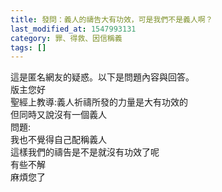 ```yaml
---
title: 發問：義人的禱告大有功效，可是我們不是義人啊？
last_modified_at: 1547993131
category: 罪、得救、因信稱義
tags: []
---
```


<p>這是匿名網友的疑惑。以下是問題內容與回答。<br/><!--more-->版主您好<br/>聖經上教導:義人祈禱所發的力量是大有功效的<br/>但同時又說沒有一個義人<br/>問題:<br/>我也不覺得自己配稱義人<br/>這樣我們的禱告是不是就沒有功效了呢<br/>有些不解<br/>麻煩您了<br/></p>